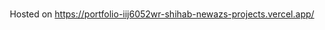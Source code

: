<div align="center">
  <br />
  <p>Hosted on 
    <a href="https://portfolio-rho-one-93.vercel.app/" target="_blank">
https://portfolio-iij6052wr-shihab-newazs-projects.vercel.app/
    </a></p>
  <br />
